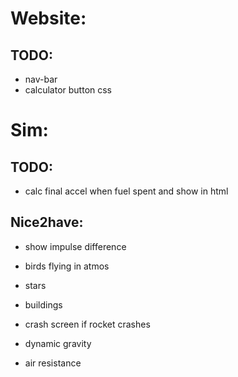 # Website:
## TODO:
* nav-bar
* calculator button css

# Sim:
## TODO:
* calc final accel when fuel spent and show in html


## Nice2have:
* show impulse difference
* birds flying in atmos
* stars
* buildings
* crash screen if rocket crashes

* dynamic gravity
* air resistance